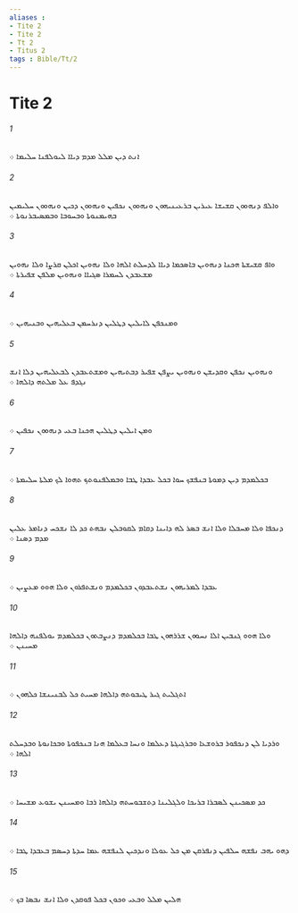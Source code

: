 ```yaml
---
aliases : 
- Tite 2
- Tite 2
- Tt 2
- Titus 2
tags : Bible/Tt/2
---
```


# Tite 2

###### 1
ܐܢܬ ܕܝܢ ܡܠܠ ܡܕܡ ܕܝܐܐ ܠܝܘܠܦܢܐ ܚܠܝܡܐ ܀
###### 2
ܘܐܠܦ ܕܢܗܘܘܢ ܩܫܝܫܐ ܥܝܪܝܢ ܒܪܥܝܢܝܗܘܢ ܘܢܗܘܘܢ ܢܟܦܝܢ ܘܢܗܘܘܢ ܕܟܝܢ ܘܢܗܘܘܢ ܚܠܝܡܝܢ ܒܗܝܡܢܘܬܐ ܘܒܚܘܒܐ ܘܒܡܤܝܒܪܢܘܬܐ ܀
###### 3
ܘܐܦ ܩܫܝܫܬܐ ܗܟܢܐ ܕܢܗܘܝܢ ܒܐܤܟܡܐ ܕܝܐܐ ܠܕܚܠܬ ܐܠܗܐ ܘܠܐ ܢܗܘܝܢ ܐܟܠܢ ܩܪܨܐ ܘܠܐ ܢܗܘܝܢ ܡܫܥܒܕܢ ܠܚܡܪܐ ܤܓܝܐܐ ܘܢܗܘܝܢ ܡܠܦܢ ܫܦܝܪܬܐ ܀
###### 4
ܘܡܢܟܦܢ ܠܐܝܠܝܢ ܕܛܠܝܢ ܕܢܪܚܡܢ ܒܥܠܝܗܝܢ ܘܒܢܝܗܝܢ ܀
###### 5
ܘܢܗܘܝܢ ܢܟܦܢ ܘܩܕܝܫܢ ܘܢܗܘܝܢ ܝܨܦܢ ܫܦܝܪ ܕܒܬܝܗܝܢ ܘܡܫܬܥܒܕܢ ܠܒܥܠܝܗܝܢ ܕܠܐ ܐܢܫ ܢܓܕܦ ܥܠ ܡܠܬܗ ܕܐܠܗܐ ܀
###### 6
ܘܡܢ ܐܝܠܝܢ ܕܛܠܝܢ ܗܟܢܐ ܒܥܝ ܕܢܗܘܘܢ ܢܟܦܝܢ ܀
###### 7
ܒܟܠܡܕܡ ܕܝܢ ܕܡܘܬܐ ܒܢܦܫܟ ܚܘܐ ܒܟܠ ܥܒܕܐ ܛܒܐ ܘܒܡܠܦܢܘܬܟ ܬܗܘܐ ܠܟ ܡܠܬܐ ܚܠܝܡܬܐ ܀
###### 8
ܕܢܟܦܐ ܘܠܐ ܡܚܒܠܐ ܘܠܐ ܐܢܫ ܒܤܪ ܠܗ ܕܐܝܢܐ ܕܩܐܡ ܠܩܘܒܠܢ ܢܒܗܬ ܟܕ ܠܐ ܢܫܟܚ ܕܢܐܡܪ ܥܠܝܢ ܡܕܡ ܕܤܢܐ ܀
###### 9
ܥܒܕܐ ܠܡܪܝܗܘܢ ܢܫܬܥܒܕܘܢ ܒܟܠܡܕܡ ܘܢܫܬܦܪܘܢ ܘܠܐ ܗܘܘ ܡܥܨܝܢ ܀
###### 10
ܘܠܐ ܗܘܘ ܓܢܒܝܢ ܐܠܐ ܢܚܘܘܢ ܫܪܪܗܘܢ ܛܒܐ ܒܟܠܡܕܡ ܕܢܨܒܬܘܢ ܒܟܠܡܕܡ ܝܘܠܦܢܗ ܕܐܠܗܐ ܡܚܝܢܢ ܀
###### 11
ܐܬܓܠܝܬ ܓܝܪ ܛܝܒܘܬܗ ܕܐܠܗܐ ܡܚܝܬ ܟܠ ܠܒܢܝܢܫܐ ܟܠܗܘܢ ܀
###### 12
ܘܪܕܝܐ ܠܢ ܕܢܟܦܘܪ ܒܪܘܫܥܐ ܘܒܪܓܝܓܬܐ ܕܥܠܡܐ ܘܢܚܐ ܒܥܠܡܐ ܗܢܐ ܒܢܟܦܘܬܐ ܘܒܟܐܢܘܬܐ ܘܒܕܚܠܬ ܐܠܗܐ ܀
###### 13
ܟܕ ܡܤܟܝܢܢ ܠܤܒܪܐ ܒܪܝܟܐ ܘܠܓܠܝܢܐ ܕܬܫܒܘܚܬܗ ܕܐܠܗܐ ܪܒܐ ܘܡܚܝܢܢ ܝܫܘܥ ܡܫܝܚܐ ܀
###### 14
ܕܗܘ ܝܗܒ ܢܦܫܗ ܚܠܦܝܢ ܕܢܦܪܩܢ ܡܢ ܟܠ ܥܘܠܐ ܘܢܕܟܝܢ ܠܢܦܫܗ ܥܡܐ ܚܕܬܐ ܕܚܤܡ ܒܥܒܕܐ ܛܒܐ ܀
###### 15
ܗܠܝܢ ܡܠܠ ܘܒܥܝ ܘܟܘܢ ܒܟܠ ܦܘܩܕܢ ܘܠܐ ܐܢܫ ܢܒܤܐ ܒܟ ܀
